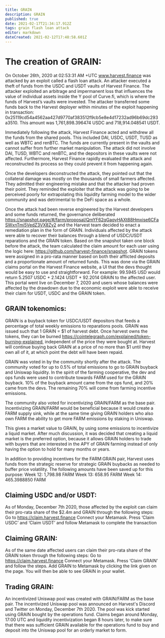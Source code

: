 ```yaml
---
title: GRAIN
description: GRAIN
published: true
date: 2021-02-17T21:34:17.912Z
tags: grain flash loan attack
editor: markdown
dateCreated: 2021-02-12T17:48:58.601Z
---
```


# The creation of GRAIN:
On October 26th, 2020 at 02:53:31 AM +UTC www.harvest.finance was attacked by an exploit called a flash loan attack. An attacker executed a theft of funds from the USDC and USDT vaults of Harvest Finance. The attacker exploited an arbitrage and impermanent loss that influences the value of individual assets inside the Y pool of Curve.fi, which is where the funds of Harvest’s vaults were invested. The attacker transferred some funds back to the Harvest deployer within minutes of the exploit happening in transaction: 0x25119cd54a4562aa427d9770af383512f9cb5e8e4d17232ad96b69dc293a3510. This amount was 1,761,898.396474 USDC and 718,914.048541 USDT.

Immediately following the attack, Harvest Finance acted and withdrew all the funds from the shared pools. This included DAI, USDC, USDT, TUSD as well as WBTC and renBTC. The funds are currently present in the vaults and cannot suffer from further market manipulation. The attack did not involve DAI, TUSD, WBTC and renBTC, and the depositors in these vaults were not affected. Furthermore, Harvest Finance rapidly evaluated the attack and reconstructed its process so they could prevent it from happening again. 

Once the developers deconstructed the attack, they pointed out that the collateral damage was mostly on the thousands of small farmers affected. They admitted their engineering mistake and that the attacker had proven their point. They reminded the exploiter that the attack was going to be perceived poorly for extrapolating this liquidity farming model to the wider community and was detrimental to the DeFi space as a whole. 

Once the attack had been reverse engineered by the Harvest developers and some funds returned, the governance deliberated https://snapshot.page/#/farm/proposal/QmYF62qGaqyHAXt88Hmxise6CFaSWxnTmi5VedZ3VX8Zy2 and the Harvest team decided to enact a remediation plan in the form of GRAIN. Individuals affected by the attack were able to recover their balances through a blend of USDC/USDT reparations and the GRAIN token. Based on the snapshot taken one block before the attack, the team calculated the claim amount for each user using the logic here: https://github.com/harvest-finance/snapshot. GRAIN tokens were assigned in a pro-rata manner based on both their afflicted deposits and a proportionate amount of returned funds. This was done via the GRAIN claims portal on the Harvest Finance website, a UI that the devs thought would be easy to use and straightforward. For example: 99.5945 USD would return 5.2507 USDC + 2.1424 USDT + 92.2014 GRAIN to the affected user. This portal went live on December 7, 2020 and users whose balances were affected by the drawdown due to the economic exploit were able to receive their claim for USDT, USDC and the GRAIN token.

## GRAIN tokenomics:
GRAIN is a buyback token for USDC/USDT depositors that feeds a percentage of total weekly emissions to reparations pools. GRAIN was issued such that 1 GRAIN = $1 of harvest debt. Once harvest owns the tokens, they can be burned https://cointelegraph.com/explained/token-burning-explained, independent of the price they were bought at. Harvest will continue buying back GRAIN at a price of no more than $1 until they own all of it, at which point the debt will have been repaid.

GRAIN was voted in by the community shortly after the attack. The community voted for up to 0.5% of total emissions to go to GRAIN buyback and Uniswap liquidity. In the spirit of the farming cooperative, the dev and ops funds were used to contribute towards FARM used for the GRAIN buyback. 10% of the buyback amount came from the ops fund, and 20% came from the devs. The remaining 70% will come from farming incentive emissions.

The community also voted for incentivizing GRAIN/FARM as the base pair. Incentivizing GRAIN/FARM would be beneficial because it would create a FARM supply sink, while at the same time giving GRAIN holders who also own FARM the ability to get more FARM emissions by staking in Uniswap.

This gives a market value to GRAIN, by using some emissions to incentivize a liquid market. After much discussion, it was decided that creating a liquid market is the preferred option, because it allows GRAIN holders to trade with buyers that are interested in the APY of GRAIN farming instead of only having the option to hold for many months or years.

In addition to providing incentives for the FARM:GRAIN pair, Harvest uses funds from the strategic reserve for strategic GRAIN buybacks as needed to buffer price volatility. The following amounts have been saved up for this purpose:
Week 12: 1,798.98 FARM
Week 13: 658.95 FARM
Week 14: 465.3988850 FARM

## Claiming USDC and/or USDT:
As of Monday, December 7th 2020, those affected by the exploit can claim their pro-rata share of the $2.4m and GRAIN through the following steps:
Go to https://claim.harvest.finance
Connect your Metamask.
Press ‘Claim USDC’ and ‘Claim USDT’ and follow Metamask to complete the transaction

## Claiming GRAIN:
As of the same date affected users can claim their pro-rata share of the GRAIN token through the following steps:
Go to https://claim.harvest.finance
Connect your Metamask.
Press ‘Claim GRAIN’ and follow the steps.
Add GRAIN to Metamask by clicking the link given on the page. You will then be able to see GRAIN in your wallet.

## Trading GRAIN:
An incentivized Uniswap pool was created with GRAIN/FARM as the base pair. The incentivized Uniswap pool was announced on Harvest's Discord and Twitter on Monday, December 7th 2020. The pool was kick started using GRAIN bought by the operations fund. Claims began around Monday, 17:00 UTC and liquidity incentivization began 8 hours later, to make sure that there was sufficient GRAIN available for the operations fund to buy and deposit into the Uniswap pool for an orderly market to form.








